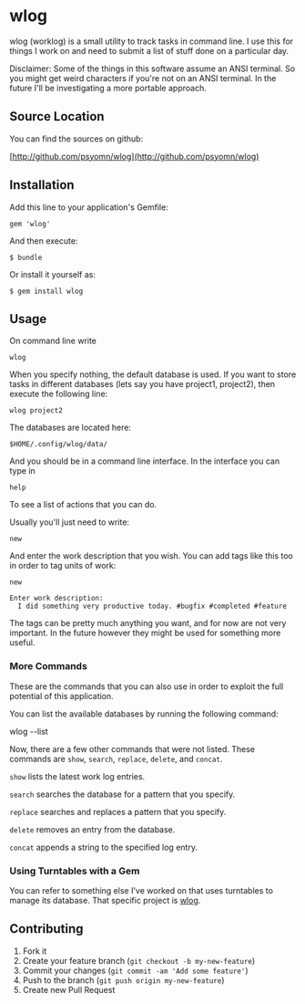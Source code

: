 # wlog

wlog (worklog) is a small utility to track tasks in command line. I use this
for things I work on and need to submit a list of stuff done on a particular 
day.

Disclaimer: Some of the things in this software assume an ANSI terminal. So you
might get weird characters if you're not on an ANSI terminal. In the future I'll
be investigating a more portable approach. 

## Source Location

You can find the sources on github: 

[http://github.com/psyomn/wlog](http://github.com/psyomn/wlog)


## Installation

Add this line to your application's Gemfile:

    gem 'wlog'

And then execute:

    $ bundle

Or install it yourself as:

    $ gem install wlog

## Usage

On command line write

    wlog

When you specify nothing, the default database is used. If you want to store 
tasks in different databases (lets say you have project1, project2), then execute
the following line: 

    wlog project2

The databases are located here: 

    $HOME/.config/wlog/data/

And you should be in a command line interface. In the interface you can type in

    help

To see a list of actions that you can do. 

Usually you'll just need to write:

    new

And enter the work description that you wish. You can add tags like this too
in order to tag units of work:

    new

    Enter work description:
      I did something very productive today. #bugfix #completed #feature

The tags can be pretty much anything you want, and for now are not very 
important. In the future however they might be used for something more useful.

### More Commands

These are the commands that you can also use in order to exploit the full
potential of this application.

You can list the available databases by running the following command:

  wlog --list

Now, there are a few other commands that were not listed. These commands
are `show`, `search`, `replace`, `delete`, and `concat`.

`show` lists the latest work log entries.

`search` searches the database for a pattern that you specify.

`replace` searches and replaces a pattern that you specify.

`delete` removes an entry from the database.

`concat` appends a string to the specified log entry.

### Using Turntables with a Gem

You can refer to something else I've worked on that uses turntables to manage
its database. That specific project is [wlog](http://www.github.com/psyomn/wlog.git).

## Contributing

1. Fork it
2. Create your feature branch (`git checkout -b my-new-feature`)
3. Commit your changes (`git commit -am 'Add some feature'`)
4. Push to the branch (`git push origin my-new-feature`)
5. Create new Pull Request
